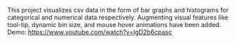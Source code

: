 This project visualizes csv data in the form of bar graphs and histograms for categorical and
numerical data respectively. Augmenting visual features like tool-tip, dynamic bin size, and
mouse hover animations have been added.
Demo: https://www.youtube.com/watch?v=lgD2b6cpasc
